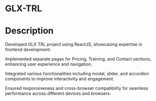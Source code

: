 # GLX-TRL

# Description
Developed GLX TRL project using ReactJS, showcasing expertise in frontend development.

Implemented separate pages for Pricing, Training, and Contact sections, enhancing user experience and navigation.

Integrated various functionalities including modal, slider, and accordion components to improve interactivity and engagement.

Ensured responsiveness and cross-browser compatibility for seamless performance across different devices and browsers.
